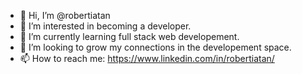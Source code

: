 - 👋 Hi, I’m @robertiatan
- 👀 I’m interested in becoming a developer.
- 🌱 I’m currently learning full stack web developement.
- 💞️ I’m looking to grow my connections in the developement space.
- 📫 How to reach me: https://www.linkedin.com/in/robertiatan/

<!---
robertiatan/robertiatan is a ✨ special ✨ repository because its `README.md` (this file) appears on your GitHub profile.
You can click the Preview link to take a look at your changes.
--->
